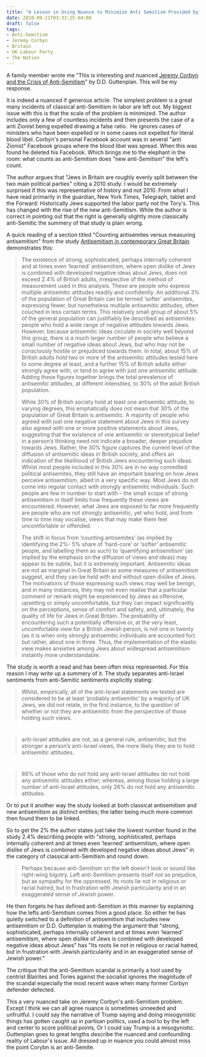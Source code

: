 ```yaml
---
title: "A Lesson in Using Nuance to Minimize Anti Semitism Provided by The Nation"
date: 2018-09-21T03:33:25-04:00
draft: false
tags:
- Anti-Semitism
- Jeremy Corbyn
- Britain
- UK Labour Party
- The Nation
---
```

A family member wrote me "This is interesting and nuanced [Jeremy Corbyn and the Crisis of Anti-Semitism](https://www.thenation.com/article/jeremy-corbyn-and-the-crisis-of-anti-semitism/)" by D.D. Guttenplan. This will be my response.

It is indeed a nuanced if generous article. The simplest problem is a great many incidents of classical anti-Semitism in labor are left out.
My biggest issue with this is that the scale of the problem is minimized. The author includes only a few of countless incidents and then presents the case of a anti Zionist being expelled drawing a false ratio.  He ignores cases of ministers who have been expelled or in some cases not expelled for literal blood libel. Corbyn's personal Facebook account was in several "anti Zionist" Facebook groups where the blood libel was spread. When this was found he deleted his Facebook. Which brings me to the elephant in the room: what counts as anti-Semitism does "new anti-Semitism" the left's count.

The author argues that "Jews in Britain are roughly evenly split between the two main political parties" citing a 2010 study. I would be extremely surprised if this was representative of history and not 2010. From what I have read primarily in the guardian, New York Times, Telegraph, tablet and the Forward: Historically Jews supported the labor party not the Tory's. This has changed with the rise of the new anti-Semitism. While the author is correct in pointing out that the right is generally slightly more classically anti-Semitic the summery of that study is plain wrong.

A quick reading of a section titled "Counting antisemites versus measuring antisemitism" from the study [Antisemitism in contemporary Great Britain](https://cst.org.uk/public/data/file/7/4/JPR.2017.Antisemitism%20in%20contemporary%20Great%20Britain.pdf) demonstrates this:

> The existence of strong, sophisticated, perhaps internally coherent and at times even ‘learned’ antisemitism, where open dislike of Jews is combined with developed negative ideas about Jews, does not exceed 2.4% of British adults, irrespective of the method of measurement used in this analysis. These are people who express multiple antisemitic attitudes readily and confidently. An additional 3% of the population of Great Britain can be termed ‘softer’ antisemites, expressing fewer, but nonetheless multiple antisemitic attitudes, often couched in less certain terms. This relatively small group of about 5% of the general population can justifiably be described as antisemites: people who hold a wide range of negative attitudes towards Jews. However, because antisemitic ideas circulate in society well beyond this group, there is a much larger number of people who believe a small number of negative ideas about Jews, but who may not be consciously hostile or prejudiced towards them. In total, about 15% of British adults hold two or more of the antisemitic attitudes tested here to some degree at least, and a further 15% of British adults either strongly agree with, or tend to agree with just one antisemitic attitude. Adding these figures together brings the total prevalence of antisemitic attitudes, at different intensities, to 30% of the adult British population.
>
> While 30% of British society hold at least one antisemitic attitude, to varying degrees, this emphatically does not mean that 30% of the population of Great Britain is antisemitic. A majority of people who agreed with just one negative statement about Jews in this survey also agreed with one or more positive statements about Jews, suggesting that the existence of one antisemitic or stereotypical belief in a person’s thinking need not indicate a broader, deeper prejudice towards Jews. Rather, the 30% figure captures the current level of the diffusion of antisemitic ideas in British society, and offers an indication of the likelihood of British Jews encountering such ideas. Whilst most people included in this 30% are in no way committed political antisemites, they still have an important bearing on how Jews perceive antisemitism, albeit in a very specific way. Most Jews do not come into regular contact with strongly antisemitic individuals. Such people are few in number to start with – the small scope of strong antisemitism in itself limits how frequently these views are encountered. However, what Jews are exposed to far more frequently are people who are not strongly antisemitic, yet who hold, and from time to time may vocalise, views that may make them feel uncomfortable or offended.
>
> The shift in focus from ‘counting antisemites’ (as implied by identifying the 2%- 5% share of ‘hard-core’ or ‘softer’ antisemitic people, and labelling them as such) to ‘quantifying antisemitism’ (as implied by the emphasis on the diffusion of views and ideas) may appear to be subtle, but it is extremely important. Antisemitic ideas are not as marginal in Great Britain as some measures of antisemitism suggest, and they can be held with and without open dislike of Jews. The motivations of those expressing such views may well be benign, and in many instances, they may not even realise that a particular comment or remark might be experienced by Jews as offensive, upsetting or simply uncomfortable, but they can impact significantly on the perceptions, sense of comfort and safety, and, ultimately, the quality of life for Jews in Great Britain. The probability of encountering such a potentially offensive or, at the very least, uncomfortable view for a British Jewish person, is not one in twenty (as it is when only strongly antisemitic individuals are accounted for) but rather, about one in three. Thus, the implementation of the elastic view makes anxieties among Jews about widespread antisemitism instantly more understandable.

The study is worth a read and has been often miss represented. For this reason I may write up a summery of it.
The study separates anti-Israel sentiments from anti-Semitic sentiments explicitly stating:

> Whilst, empirically, all of the anti-Israel statements we tested are considered to be at least ‘probably antisemitic’ by a majority of UK Jews, we did not relate, in the first instance, to the question of whether or not they are antisemitic from the perspective of those holding such views. 

# 

>anti-Israel attitudes are not, as a general rule, antisemitic; but the stronger a person’s anti-Israel views, the more likely they are to hold antisemitic attitudes.

# 

>86% of those who do not hold any anti-Israel attitudes do not hold any antisemitic attitudes either; whereas, among those holding a large number of anti-Israel attitudes, only 26% do not hold any antisemitic attitudes.

Or to put it another way the study looked at both classical antisemitism and new antisemitism as distinct entities; the latter being much more common then found them to be linked.

So to get the 2% the author states just take the lowest number found in the study 2.4% describing people with "strong, sophisticated, perhaps internally coherent and at times even ‘learned’ antisemitism, where open dislike of Jews is combined with developed negative ideas about Jews" in the category of classical anti-Semitism and round down. 

> Perhaps because anti-Semitism on the left doesn’t look or sound like right-wing bigotry. Left anti-Semitism presents itself not as prejudice, but as sympathy for the oppressed. Its roots lie not in religious or racial hatred, but in frustration with Jewish particularity and in an exaggerated sense of Jewish power.

He then forgets he has defined anti-Semitism in this manner by explaining how the lefts anti-Semitism comes from a good place. So either he has quietly switched to a definition of antisemitism that includes new antisemitism or D.D. Guttenplan is making the argument that "strong, sophisticated, perhaps internally coherent and at times even ‘learned’ antisemitism, where open dislike of Jews is combined with developed negative ideas about Jews" has "Its roots lie not in religious or racial hatred, but in frustration with Jewish particularity and in an exaggerated sense of Jewish power."

The critique that the anti-Semitism scandal is primarily a tool used by centrist Blairites and Tories against the socialist ignores the magnitude of the scandal especially the most recent wave when many former Corbyn defender defected.

This a very nuanced take on Jeremy Corbyn's anti-Semitism problem. Except I think we can all agree nuance is sometimes unneeded and unfruitful. I could say the narrative of Trump saying and doing misogynistic things has gotten caught up in partisan politics, used a tool to by the left and center to score political points, Or I could say Trump is a misogynistic. Guttenplan goes to great lengths describe the nuanced and confounding reality of Labour's issue. All dressed up in nuance you could almost miss the point Corybn is an anti-Semite.
